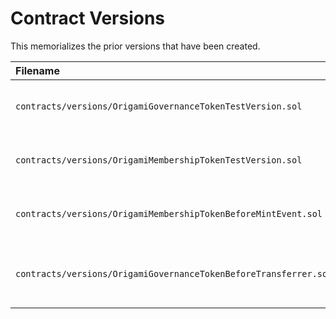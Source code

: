 # Contract Versions

This memorializes the prior versions that have been created.

| Filename                                                         |   SHA   | Reason                                                                                             |
| :--------------------------------------------------------------- | :-----: | :------------------------------------------------------------------------------------------------- |
| `contracts/versions/OrigamiGovernanceTokenTestVersion.sol`       | fa79b29 | Introduced to test upgrades to `OrigamiGovernanceToken`. See "upgrading" tests.                    |
| `contracts/versions/OrigamiMembershipTokenTestVersion.sol`       | 2ac09f5 | Introduced to test upgrades to `OrigamiMembershipToken`. See "upgrading" tests.                    |
| `contracts/versions/OrigamiMembershipTokenBeforeMintEvent.sol`   | 8acb2ab | Adhere to the expectation by our mint listener that we will emit a `Mint` event.                   |
| `contracts/versions/OrigamiGovernanceTokenBeforeTransferrer.sol` | 15401be | Introduce `TRANSFERRER_ROLE` and allow it to make transfers regardless of transferability settings |
